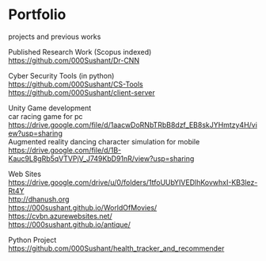 # Portfolio
projects and previous works

Published Research Work (Scopus indexed)<br>
https://github.com/000Sushant/Dr-CNN<br>

Cyber Security Tools (in python)<br>
https://github.com/000Sushant/CS-Tools <br>
https://github.com/000Sushant/client-server

Unity Game development<br>
car racing game for pc<br>
https://drive.google.com/file/d/1aacwDoRNbTRbB8dzf_EB8skJYHmtzy4H/view?usp=sharing<br>
Augmented reality dancing character simulation for mobile<br>
https://drive.google.com/file/d/1B-Kauc9L8gRb5qVTVPjV_J749KbD91nR/view?usp=sharing

Web Sites<br>
https://drive.google.com/drive/u/0/folders/1tfoUUbYIVEDlhKovwhxI-KB3lez-Rt4Y <br>
http://dhanush.org <br>
https://000sushant.github.io/WorldOfMovies/ <br>
https://cvbn.azurewebsites.net/ <br>
https://000sushant.github.io/antique/

Python Project<br>
https://github.com/000Sushant/health_tracker_and_recommender
